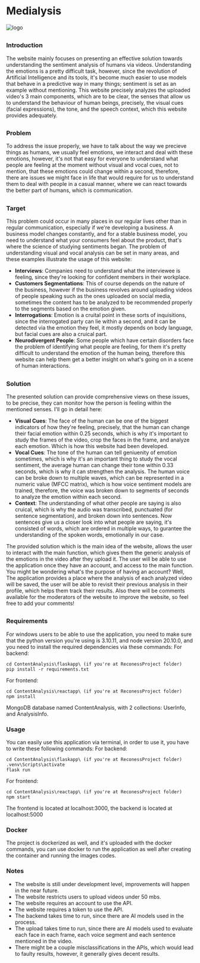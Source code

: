 # Medialysis
![logo](https://github.com/OmarAbdulhaq/ReconessProject/assets/68372273/877e0f30-ed31-438f-8baa-caad02f128f2)
##
### Introduction
The website mainly focuses on presenting an effective solution towards understanding the sentiment analysis of humans via videos. Understanding the emotions is a pretty difficult task, however, since the revolution of Artificial Intelligence and its tools, it's become much easier to use models that behave in a predictive way in many things; sentiment is set as an example without mentioning. This website precisely analyzes the uploaded video's 3 main components, which are to be clear, the senses that allow us to understand the behaviour of human beings, precisely, the visual cues (facial expressions), the tone, and the speech context, which this website provides adequately.
##
### Problem
To address the issue properly, we have to talk about the way we precieve things as humans, we usually feel emotions, we interact and deal with these emotions, however, it's not that easy for everyone to understand what people are feeling at the moment without visual and vocal cues, not to mention, that these emotions could change within a second, therefore, there are issues we might face in life that would require for us to understand them to deal with people in a casual manner, where we can react towards the better part of humans, which is communication.
##
### Target
This problem could occur in many places in our regular lives other than in regular communication, especially if we're developing a business. A business model changes constantly, and for a stable business model, you need to understand what your consumers feel about the product, that's where the science of studying sentiments began. The problem of understanding visual and vocal analysis can be set in many areas, and these examples illustrate the usage of this website: 
- **Interviews**: Companies need to understand what the interviewee is feeling, since they're looking for confident members in their workplace.
- **Customers Segmentations**: This of course depends on the nature of the business, however if the business revolves around uploading videos of people speaking such as the ones uploaded on social media, sometimes the content has to be analyzed to be recommended properly to the segments based on the emotion given.
- **Interrogations**: Emotion is a cruital point in these sorts of inquisitions, since the interrogated party can lie within a second, and it can be detected via the emotion they feel, it mostly depends on body language, but facial cues are also a cruical part.
- **Neurodivergent People**: Some people which have certain disorders face the problem of identifying what people are feeling, for them it's pretty difficult to understand the emotion of the human being, therefore this website can help them get a better insight on what's going on in a scene of human interactions.
##
### Solution
The presented solution can provide comprehensive views on these issues, to be precise, they can monitor how the person is feeling within the mentioned senses. I'll go in detail here:
- **Visual Cues**: The face of the human can be one of the biggest indicators of how they're feeling, precisely, that the human can change their facial emotion within 0.25 seconds, which is why it's important to study the frames of the video, crop the faces in the frame, and analyze each emotion. Which is how this website had been developed.
- **Vocal Cues**: The tone of the human can tell geniuenity of emotion sometimes, which is why it's an important thing to study the vocal sentiment, the average human can change their tone within 0.33 seconds, which is why it can strengthen the analysis. The human voice can be broke down to multiple waves, which can be represented in a numeric value (MFCC matrix), which is how voice sentiment models are trained, therefore, the voice was broken down to segments of seconds to analyze the emotion within each second.
- **Context**: The understanding of what other people are saying is also cruical, which is why the audio was transcribed, punctuated (for sentence segmentation), and broken down into sentences. Now sentences give us a closer look into what people are saying, it's consisted of words, which are ordered in multiple ways, to gurantee the understanding of the spoken words, emotionally in our case.

The provided solution which is the main idea of the website, allows the user to interact with the main function, which gives them the generic analysis of the emotions in the video after they upload it. The user will be able to use the application once they have an account, and access to the main function. You might be wondering what's the purpose of having an account? Well, The application provides a place where the analysis of each analyzed video will be saved, the user will be able to revisit their previous analysis in their profile, which helps them track their results. Also there will be comments available for the moderators of the website to improve the website, so feel free to add your comments!
##
### Requirements
For windows users to be able to use the application, you need to make sure that the python version you're using is 3.10.11, and node version 20.10.0, and you need to install the required dependencies via these commands:
For backend:
```
cd ContentAnalysis\flaskapp\ (if you're at ReconessProject folder)
pip install -r requirements.txt
```

For frontend:
```
cd ContentAnalysis\reactapp\ (if you're at ReconessProject folder)
npm install
```
MongoDB database named ContentAnalysis, with 2 collections: UserInfo, and AnalysisInfo.

### Usage
You can easily use this application via terminal, in order to use it, you have to write these following commands:
For backend:
```
cd ContentAnalysis\flaskapp\ (if you're at ReconessProject folder)
.venv\Scripts\activate
flask run
```

For frontend:
```
cd ContentAnalysis\reactapp\ (if you're at ReconessProject folder)
npm start
```

The frontend is located at localhost:3000, the backend is located at localhost:5000

### Docker
The project is dockerized as well, and it's uploaded with the docker commands, you can use docker to run the application as well after creating the container and running the images codes.

### Notes
- The website is still under development level, improvements will happen in the near future.
- The website restricts users to upload videos under 50 mbs.
- The website requires an account to use the API.
- The website requires a token to use the API.
- The backend takes time to run, since there are AI models used in the process.
- The upload takes time to run, since there are AI models used to evaluate each face in each frame, each voice segment and each sentence mentioned in the video.
- There might be a couple misclassifications in the APIs, which would lead to faulty results, however, it generally gives decent results.

